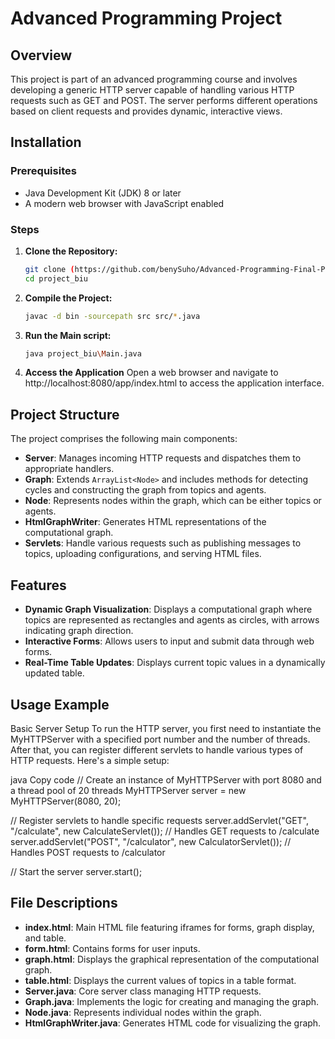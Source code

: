 # Advanced Programming Project

## Overview
This project is part of an advanced programming course and involves developing a generic HTTP server capable of handling various HTTP requests such as GET and POST. The server performs different operations based on client requests and provides dynamic, interactive views.

## Installation

### Prerequisites
- Java Development Kit (JDK) 8 or later
- A modern web browser with JavaScript enabled

### Steps
1. **Clone the Repository:**
    ```sh
    git clone (https://github.com/benySuho/Advanced-Programming-Final-Project)
    cd project_biu
    ```

2. **Compile the Project:**
    ```sh
    javac -d bin -sourcepath src src/*.java
    ```

3. **Run the Main script:**
    ```sh
   java project_biu\Main.java
    ```
4. **Access the Application**
   Open a web browser and navigate to http://localhost:8080/app/index.html to access the application interface.
   
## Project Structure
The project comprises the following main components:

- **Server**: Manages incoming HTTP requests and dispatches them to appropriate handlers.
- **Graph**: Extends `ArrayList<Node>` and includes methods for detecting cycles and constructing the graph from topics and agents.
- **Node**: Represents nodes within the graph, which can be either topics or agents.
- **HtmlGraphWriter**: Generates HTML representations of the computational graph.
- **Servlets**: Handle various requests such as publishing messages to topics, uploading configurations, and serving HTML files.

## Features
- **Dynamic Graph Visualization**: Displays a computational graph where topics are represented as rectangles and agents as circles, with arrows indicating graph direction.
- **Interactive Forms**: Allows users to input and submit data through web forms.
- **Real-Time Table Updates**: Displays current topic values in a dynamically updated table.

## Usage Example
Basic Server Setup
To run the HTTP server, you first need to instantiate the MyHTTPServer with a specified port number and the number of threads. After that, you can register different servlets to handle various types of HTTP requests. Here's a simple setup:

java
Copy code
// Create an instance of MyHTTPServer with port 8080 and a thread pool of 20 threads
MyHTTPServer server = new MyHTTPServer(8080, 20);

// Register servlets to handle specific requests
server.addServlet("GET", "/calculate", new CalculateServlet()); // Handles GET requests to /calculate
server.addServlet("POST", "/calculator", new CalculatorServlet()); // Handles POST requests to /calculator

// Start the server
server.start();

## File Descriptions
- **index.html**: Main HTML file featuring iframes for forms, graph display, and table.
- **form.html**: Contains forms for user inputs.
- **graph.html**: Displays the graphical representation of the computational graph.
- **table.html**: Displays the current values of topics in a table format.
- **Server.java**: Core server class managing HTTP requests.
- **Graph.java**: Implements the logic for creating and managing the graph.
- **Node.java**: Represents individual nodes within the graph.
- **HtmlGraphWriter.java**: Generates HTML code for visualizing the graph.



